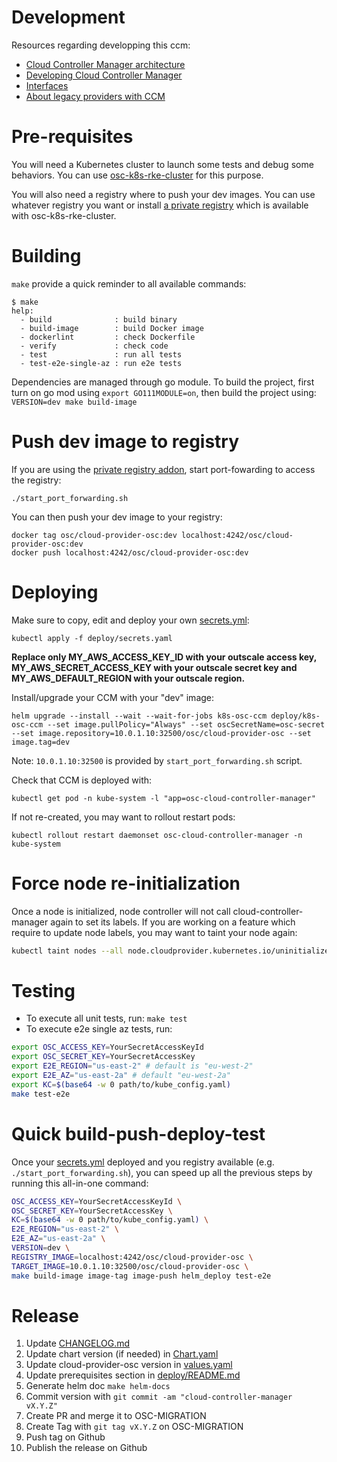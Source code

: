 # Development

Resources regarding developping this ccm:
- [Cloud Controller Manager architecture](https://kubernetes.io/docs/concepts/architecture/cloud-controller/)
- [Developing Cloud Controller Manager](https://kubernetes.io/docs/tasks/administer-cluster/developing-cloud-controller-manager/)
- [Interfaces](https://github.com/kubernetes/cloud-provider/blob/master/cloud.go)
- [About legacy providers with CCM](https://github.com/kubernetes/legacy-cloud-providers)

# Pre-requisites

You will need a Kubernetes cluster to launch some tests and debug some behaviors.
You can use [osc-k8s-rke-cluster](https://github.com/outscale/osc-k8s-rke-cluster/) for this purpose.

You will also need a registry where to push your dev images. You can use whatever registry you want or install [a private registry](https://github.com/outscale/osc-k8s-rke-cluster/tree/master/addons/docker-registry) which is available with osc-k8s-rke-cluster.

# Building

`make` provide a quick reminder to all available commands:
```shell
$ make
help:
  - build              : build binary
  - build-image        : build Docker image
  - dockerlint         : check Dockerfile
  - verify             : check code
  - test               : run all tests
  - test-e2e-single-az : run e2e tests
```

Dependencies are managed through go module. To build the project, first turn on go mod using `export GO111MODULE=on`, then build the project using: `VERSION=dev make build-image`

# Push dev image to registry

If you are using the [private registry addon](https://github.com/outscale/osc-k8s-rke-cluster/tree/master/addons/docker-registry), start port-fowarding to access the registry:
```
./start_port_forwarding.sh
```

You can then push your dev image to your registry:
```
docker tag osc/cloud-provider-osc:dev localhost:4242/osc/cloud-provider-osc:dev
docker push localhost:4242/osc/cloud-provider-osc:dev
```

# Deploying

Make sure to copy, edit and deploy your own [secrets.yml](../deploy/secrets.example.yml):
```
kubectl apply -f deploy/secrets.yaml
```

**Replace only MY_AWS_ACCESS_KEY_ID with your outscale access key, MY_AWS_SECRET_ACCESS_KEY with your outscale secret key and MY_AWS_DEFAULT_REGION with your outscale region.**


Install/upgrade your CCM with your "dev" image:
```
helm upgrade --install --wait --wait-for-jobs k8s-osc-ccm deploy/k8s-osc-ccm --set image.pullPolicy="Always" --set oscSecretName=osc-secret --set image.repository=10.0.1.10:32500/osc/cloud-provider-osc --set image.tag=dev
```

Note: `10.0.1.10:32500` is provided by `start_port_forwarding.sh` script.

Check that CCM is deployed with:
```
kubectl get pod -n kube-system -l "app=osc-cloud-controller-manager"
```
If not re-created, you may want to rollout restart pods:
```
kubectl rollout restart daemonset osc-cloud-controller-manager -n kube-system
```

# Force node re-initialization

Once a node is initialized, node controller will not call cloud-controller-manager again to set its labels.
If you are working on a feature which require to update node labels, you may want to taint your node again:

```bash
kubectl taint nodes --all node.cloudprovider.kubernetes.io/uninitialized=true:NoSchedule
```

# Testing

* To execute all unit tests, run: `make test`
* To execute e2e single az tests, run: 
```bash
export OSC_ACCESS_KEY=YourSecretAccessKeyId
export OSC_SECRET_KEY=YourSecretAccessKey
export E2E_REGION="us-east-2" # default is "eu-west-2"
export E2E_AZ="us-east-2a" # default "eu-west-2a"
export KC=$(base64 -w 0 path/to/kube_config.yaml)
make test-e2e
```

# Quick build-push-deploy-test

Once your [secrets.yml](../deploy/secrets.example.yml) deployed and you registry available (e.g. `./start_port_forwarding.sh`),
you can speed up all the previous steps by running this all-in-one command:

```bash
OSC_ACCESS_KEY=YourSecretAccessKeyId \
OSC_SECRET_KEY=YourSecretAccessKey \
KC=$(base64 -w 0 path/to/kube_config.yaml) \
E2E_REGION="us-east-2" \
E2E_AZ="us-east-2a" \
VERSION=dev \
REGISTRY_IMAGE=localhost:4242/osc/cloud-provider-osc \
TARGET_IMAGE=10.0.1.10:32500/osc/cloud-provider-osc \
make build-image image-tag image-push helm_deploy test-e2e
```

# Release

1.  Update [CHANGELOG.md](CHANGELOG.md)
2.  Update chart version (if needed) in [Chart.yaml](../deploy/k8s-osc-ccm/Chart.yaml)
3.  Update cloud-provider-osc version in [values.yaml](../deploy/k8s-osc-ccm/values.yaml)
4.  Update prerequisites section in [deploy/README.md](../deploy/README.md)
5.  Generate helm doc `make helm-docs`
6.  Commit version with `git commit -am "cloud-controller-manager vX.Y.Z"`
7.  Create PR and merge it to OSC-MIGRATION
8.  Create Tag with `git tag vX.Y.Z` on OSC-MIGRATION
9.  Push tag on Github
10. Publish the release on Github
